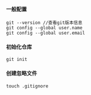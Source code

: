 #### 一般配置
```
git --version //查看git版本信息
git config --global user.name
git config --global user.email
```
#### 初始化仓库
```
git init
```
#### 创建忽略文件
`
touch .gitignore
`
